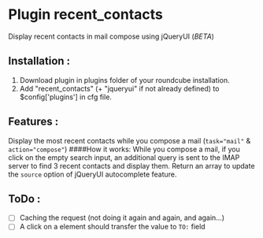 Plugin recent_contacts
============
Display recent contacts in mail compose using jQueryUI (*BETA*)

## Installation :

1. Download plugin in plugins folder of your roundcube installation.
2. Add "recent_contacts" (+ "jqueryui" if not already defined) to $config['plugins'] in cfg file.


## Features :
Display the most recent contacts while you compose a mail (`task="mail"` & `action="compose"`)
####How it works:
While you compose a mail, if you click on the empty search input, an additional query is sent to the IMAP server to find 3 recent contacts and display them.
Return an array to update the `source` option of jQueryUI autocomplete feature.

## ToDo :
- [ ] Caching the request (not doing it again and again, and again...)
- [ ] A click on a element should transfer the value to `TO:` field
